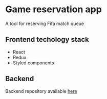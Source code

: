 # Game reservation app
A tool for reserving Fifa match queue

## Frontend techology stack
* React
* Redux
* Styled components

## Backend
Backend repository available [here](https://github.com/xenonso/Queserver) 